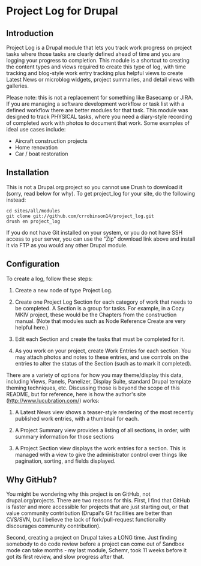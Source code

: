 Project Log for Drupal
======================

Introduction
------------
Project Log is a Drupal module that lets you track work progress on project
tasks where those tasks are clearly defined ahead of time and you are logging
your progress to completion. This module is a shortcut to creating the content
types and views required to create this type of log, with time tracking and
blog-style work entry tracking plus helpful views to create Latest News or
microblog widgets, project summaries, and detail views with galleries.

Please note: this is not a replacement for something like Basecamp or JIRA. If
you are managing a software development workflow or task list with a defined
workflow there are better modules for that task. This module was designed to
track PHYSICAL tasks, where you need a diary-style recording of completed work
with photos to document that work. Some examples of ideal use cases include:

  * Aircraft construction projects
  * Home renovation
  * Car / boat restoration

Installation
------------
This is not a Drupal.org project so you cannot use Drush to download it (sorry,
read below for why). To get project_log for your site, do the following instead:

    cd sites/all/modules
    git clone git://github.com/crrobinson14/project_log.git
    drush en project_log

If you do not have Git installed on your system, or you do not have SSH access
to your server, you can use the "Zip" download link above and install it via
FTP as you would any other Drupal module.

Configuration
-------------
To create a log, follow these steps:

  1. Create a new node of type Project Log.

  2. Create one Project Log Section for each category of work that needs to be
  completed. A Section is a group for tasks. For example, in a Cozy MKIV
  project, these would be the Chapters from the construction manual. (Note that
  modules such as Node Reference Create are very helpful here.)

  3. Edit each Section and create the tasks that must be completed for it.

  4. As you work on your project, create Work Entries for each section. You
  may attach photos and notes to these entries, and use controls on the entries
  to alter the status of the Section (such as to mark it completed).

There are a variety of options for how you may theme/display this data,
including Views, Panels, Panelizer, Display Suite, standard Drupal template
theming techniques, etc. Discussing those is beyond the scope of this README,
but for reference, here is how the author's site (http://www.lucubration.com/)
works:

  1. A Latest News view shows a teaser-style rendering of the most recently
  published work entries, with a thumbnail for each.

  2. A Project Summary view provides a listing of all sections, in order,
  with summary information for those sections

  3. A Project Section view displays the work entries for a section. This is
  managed with a view to give the administrator control over things like
  pagination, sorting, and fields displayed.

Why GitHub?
-----------
You might be wondering why this project is on GitHub, not drupal.org/projects.
There are two reasons for this. First, I find that GitHub is faster and more
accessible for projects that are just starting out, or that value community
contribution (Drupal's Git facilities are better than CVS/SVN, but I believe
the lack of fork/pull-request functionality discourages community contribution).

Second, creating a project on Drupal takes a LONG time. Just finding somebody
to do code review before a project can come out of Sandbox mode can take
months - my last module, Schemr, took 11 weeks before it got its first review,
and slow progress after that.
